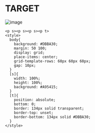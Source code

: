 # TARGET

![image](https://github.com/gaschneider/cssbattle/assets/16023844/19132fab-338e-43bc-b439-1e779c6d033d)

```
<p s><p s><p s><p t>
<style>
  body{
    background: #DBBA30;
    margin: 50 100;
    display: grid;
    place-items: center;
    grid-template-rows: 60px 60px 60px;
    gap: 10px;
  }
  [s]{
    width: 100%;
    height: 100%;
    background: #A95415;
  }
  [t]{
    position: absolute;
    bottom: 0;
    border: 134px solid transparent;
    border-top: unset;
    border-bottom: 134px solid #DBBA30;
  }
</style>
```

